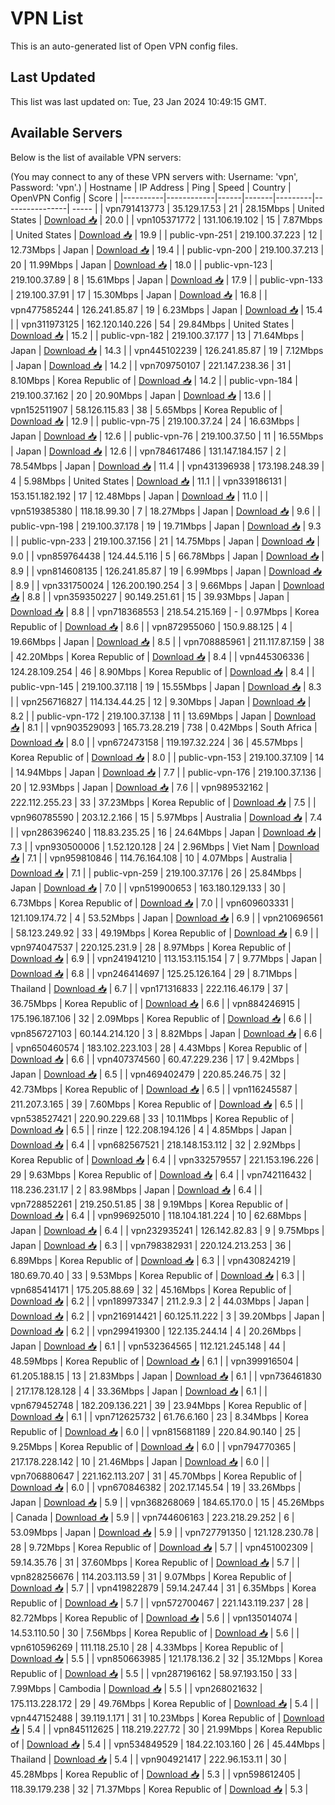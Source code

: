 # VPN List

This is an auto-generated list of Open VPN config files.

## Last Updated

This list was last updated on: Tue, 23 Jan 2024 10:49:15 GMT.

## Available Servers

Below is the list of available VPN servers:

(You may connect to any of these VPN servers with: Username: 'vpn', Password: 'vpn'.)
| Hostname | IP Address | Ping | Speed | Country | OpenVPN Config | Score |
|----------|------------|------|-------|---------|----------------| ----- |
| vpn791413773 | 35.129.17.53 | 21 | 28.15Mbps | United States | [Download 📥](./configs/server_0_US.ovpn) | 20.0 |
| vpn105371772 | 131.106.19.102 | 15 | 7.87Mbps | United States | [Download 📥](./configs/server_1_US.ovpn) | 19.9 |
| public-vpn-251 | 219.100.37.223 | 12 | 12.73Mbps | Japan | [Download 📥](./configs/server_2_JP.ovpn) | 19.4 |
| public-vpn-200 | 219.100.37.213 | 20 | 11.99Mbps | Japan | [Download 📥](./configs/server_3_JP.ovpn) | 18.0 |
| public-vpn-123 | 219.100.37.89 | 8 | 15.61Mbps | Japan | [Download 📥](./configs/server_4_JP.ovpn) | 17.9 |
| public-vpn-133 | 219.100.37.91 | 17 | 15.30Mbps | Japan | [Download 📥](./configs/server_5_JP.ovpn) | 16.8 |
| vpn477585244 | 126.241.85.87 | 19 | 6.23Mbps | Japan | [Download 📥](./configs/server_6_JP.ovpn) | 15.4 |
| vpn311973125 | 162.120.140.226 | 54 | 29.84Mbps | United States | [Download 📥](./configs/server_7_US.ovpn) | 15.2 |
| public-vpn-182 | 219.100.37.177 | 13 | 71.64Mbps | Japan | [Download 📥](./configs/server_8_JP.ovpn) | 14.3 |
| vpn445102239 | 126.241.85.87 | 19 | 7.12Mbps | Japan | [Download 📥](./configs/server_9_JP.ovpn) | 14.2 |
| vpn709750107 | 221.147.238.36 | 31 | 8.10Mbps | Korea Republic of | [Download 📥](./configs/server_10_KR.ovpn) | 14.2 |
| public-vpn-184 | 219.100.37.162 | 20 | 20.90Mbps | Japan | [Download 📥](./configs/server_11_JP.ovpn) | 13.6 |
| vpn152511907 | 58.126.115.83 | 38 | 5.65Mbps | Korea Republic of | [Download 📥](./configs/server_12_KR.ovpn) | 12.9 |
| public-vpn-75 | 219.100.37.24 | 24 | 16.63Mbps | Japan | [Download 📥](./configs/server_13_JP.ovpn) | 12.6 |
| public-vpn-76 | 219.100.37.50 | 11 | 16.55Mbps | Japan | [Download 📥](./configs/server_14_JP.ovpn) | 12.6 |
| vpn784617486 | 131.147.184.157 | 2 | 78.54Mbps | Japan | [Download 📥](./configs/server_15_JP.ovpn) | 11.4 |
| vpn431396938 | 173.198.248.39 | 4 | 5.98Mbps | United States | [Download 📥](./configs/server_16_US.ovpn) | 11.1 |
| vpn339186131 | 153.151.182.192 | 17 | 12.48Mbps | Japan | [Download 📥](./configs/server_17_JP.ovpn) | 11.0 |
| vpn519385380 | 118.18.99.30 | 7 | 18.27Mbps | Japan | [Download 📥](./configs/server_18_JP.ovpn) | 9.6 |
| public-vpn-198 | 219.100.37.178 | 19 | 19.71Mbps | Japan | [Download 📥](./configs/server_19_JP.ovpn) | 9.3 |
| public-vpn-233 | 219.100.37.156 | 21 | 14.75Mbps | Japan | [Download 📥](./configs/server_20_JP.ovpn) | 9.0 |
| vpn859764438 | 124.44.5.116 | 5 | 66.78Mbps | Japan | [Download 📥](./configs/server_21_JP.ovpn) | 8.9 |
| vpn814608135 | 126.241.85.87 | 19 | 6.99Mbps | Japan | [Download 📥](./configs/server_22_JP.ovpn) | 8.9 |
| vpn331750024 | 126.200.190.254 | 3 | 9.66Mbps | Japan | [Download 📥](./configs/server_23_JP.ovpn) | 8.8 |
| vpn359350227 | 90.149.251.61 | 15 | 39.93Mbps | Japan | [Download 📥](./configs/server_24_JP.ovpn) | 8.8 |
| vpn718368553 | 218.54.215.169 | - | 0.97Mbps | Korea Republic of | [Download 📥](./configs/server_25_KR.ovpn) | 8.6 |
| vpn872955060 | 150.9.88.125 | 4 | 19.66Mbps | Japan | [Download 📥](./configs/server_26_JP.ovpn) | 8.5 |
| vpn708885961 | 211.117.87.159 | 38 | 42.20Mbps | Korea Republic of | [Download 📥](./configs/server_27_KR.ovpn) | 8.4 |
| vpn445306336 | 124.28.109.254 | 46 | 8.90Mbps | Korea Republic of | [Download 📥](./configs/server_28_KR.ovpn) | 8.4 |
| public-vpn-145 | 219.100.37.118 | 19 | 15.55Mbps | Japan | [Download 📥](./configs/server_29_JP.ovpn) | 8.3 |
| vpn256716827 | 114.134.44.25 | 12 | 9.30Mbps | Japan | [Download 📥](./configs/server_30_JP.ovpn) | 8.2 |
| public-vpn-172 | 219.100.37.138 | 11 | 13.69Mbps | Japan | [Download 📥](./configs/server_31_JP.ovpn) | 8.1 |
| vpn903529093 | 165.73.28.219 | 738 | 0.42Mbps | South Africa | [Download 📥](./configs/server_32_ZA.ovpn) | 8.0 |
| vpn672473158 | 119.197.32.224 | 36 | 45.57Mbps | Korea Republic of | [Download 📥](./configs/server_33_KR.ovpn) | 8.0 |
| public-vpn-153 | 219.100.37.109 | 14 | 14.94Mbps | Japan | [Download 📥](./configs/server_34_JP.ovpn) | 7.7 |
| public-vpn-176 | 219.100.37.136 | 20 | 12.93Mbps | Japan | [Download 📥](./configs/server_35_JP.ovpn) | 7.6 |
| vpn989532162 | 222.112.255.23 | 33 | 37.23Mbps | Korea Republic of | [Download 📥](./configs/server_36_KR.ovpn) | 7.5 |
| vpn960785590 | 203.12.2.166 | 15 | 5.97Mbps | Australia | [Download 📥](./configs/server_37_AU.ovpn) | 7.4 |
| vpn286396240 | 118.83.235.25 | 16 | 24.64Mbps | Japan | [Download 📥](./configs/server_38_JP.ovpn) | 7.3 |
| vpn930500006 | 1.52.120.128 | 24 | 2.96Mbps | Viet Nam | [Download 📥](./configs/server_39_VN.ovpn) | 7.1 |
| vpn959810846 | 114.76.164.108 | 10 | 4.07Mbps | Australia | [Download 📥](./configs/server_40_AU.ovpn) | 7.1 |
| public-vpn-259 | 219.100.37.176 | 26 | 25.84Mbps | Japan | [Download 📥](./configs/server_41_JP.ovpn) | 7.0 |
| vpn519900653 | 163.180.129.133 | 30 | 6.73Mbps | Korea Republic of | [Download 📥](./configs/server_42_KR.ovpn) | 7.0 |
| vpn609603331 | 121.109.174.72 | 4 | 53.52Mbps | Japan | [Download 📥](./configs/server_43_JP.ovpn) | 6.9 |
| vpn210696561 | 58.123.249.92 | 33 | 49.19Mbps | Korea Republic of | [Download 📥](./configs/server_44_KR.ovpn) | 6.9 |
| vpn974047537 | 220.125.231.9 | 28 | 8.97Mbps | Korea Republic of | [Download 📥](./configs/server_45_KR.ovpn) | 6.9 |
| vpn241941210 | 113.153.115.154 | 7 | 9.77Mbps | Japan | [Download 📥](./configs/server_46_JP.ovpn) | 6.8 |
| vpn246414697 | 125.25.126.164 | 29 | 8.71Mbps | Thailand | [Download 📥](./configs/server_47_TH.ovpn) | 6.7 |
| vpn171316833 | 222.116.46.179 | 37 | 36.75Mbps | Korea Republic of | [Download 📥](./configs/server_48_KR.ovpn) | 6.6 |
| vpn884246915 | 175.196.187.106 | 32 | 2.09Mbps | Korea Republic of | [Download 📥](./configs/server_49_KR.ovpn) | 6.6 |
| vpn856727103 | 60.144.214.120 | 3 | 8.82Mbps | Japan | [Download 📥](./configs/server_50_JP.ovpn) | 6.6 |
| vpn650460574 | 183.102.223.103 | 28 | 4.43Mbps | Korea Republic of | [Download 📥](./configs/server_51_KR.ovpn) | 6.6 |
| vpn407374560 | 60.47.229.236 | 17 | 9.42Mbps | Japan | [Download 📥](./configs/server_52_JP.ovpn) | 6.5 |
| vpn469402479 | 220.85.246.75 | 32 | 42.73Mbps | Korea Republic of | [Download 📥](./configs/server_53_KR.ovpn) | 6.5 |
| vpn116245587 | 211.207.3.165 | 39 | 7.60Mbps | Korea Republic of | [Download 📥](./configs/server_54_KR.ovpn) | 6.5 |
| vpn538527421 | 220.90.229.68 | 33 | 10.11Mbps | Korea Republic of | [Download 📥](./configs/server_55_KR.ovpn) | 6.5 |
| rinze | 122.208.194.126 | 4 | 4.85Mbps | Japan | [Download 📥](./configs/server_56_JP.ovpn) | 6.4 |
| vpn682567521 | 218.148.153.112 | 32 | 2.92Mbps | Korea Republic of | [Download 📥](./configs/server_57_KR.ovpn) | 6.4 |
| vpn332579557 | 221.153.196.226 | 29 | 9.63Mbps | Korea Republic of | [Download 📥](./configs/server_58_KR.ovpn) | 6.4 |
| vpn742116432 | 118.236.231.17 | 2 | 83.98Mbps | Japan | [Download 📥](./configs/server_59_JP.ovpn) | 6.4 |
| vpn728852261 | 219.250.51.85 | 38 | 9.19Mbps | Korea Republic of | [Download 📥](./configs/server_60_KR.ovpn) | 6.4 |
| vpn996925010 | 118.104.181.224 | 10 | 62.68Mbps | Japan | [Download 📥](./configs/server_61_JP.ovpn) | 6.4 |
| vpn232935241 | 126.142.82.83 | 9 | 9.75Mbps | Japan | [Download 📥](./configs/server_62_JP.ovpn) | 6.3 |
| vpn798382931 | 220.124.213.253 | 36 | 6.89Mbps | Korea Republic of | [Download 📥](./configs/server_63_KR.ovpn) | 6.3 |
| vpn430824219 | 180.69.70.40 | 33 | 9.53Mbps | Korea Republic of | [Download 📥](./configs/server_64_KR.ovpn) | 6.3 |
| vpn685414171 | 175.205.88.69 | 32 | 45.16Mbps | Korea Republic of | [Download 📥](./configs/server_65_KR.ovpn) | 6.2 |
| vpn189973347 | 211.2.9.3 | 2 | 44.03Mbps | Japan | [Download 📥](./configs/server_66_JP.ovpn) | 6.2 |
| vpn216914421 | 60.125.11.222 | 3 | 39.20Mbps | Japan | [Download 📥](./configs/server_67_JP.ovpn) | 6.2 |
| vpn299419300 | 122.135.244.14 | 4 | 20.26Mbps | Japan | [Download 📥](./configs/server_68_JP.ovpn) | 6.1 |
| vpn532364565 | 112.121.245.148 | 44 | 48.59Mbps | Korea Republic of | [Download 📥](./configs/server_69_KR.ovpn) | 6.1 |
| vpn399916504 | 61.205.188.15 | 13 | 21.83Mbps | Japan | [Download 📥](./configs/server_70_JP.ovpn) | 6.1 |
| vpn736461830 | 217.178.128.128 | 4 | 33.36Mbps | Japan | [Download 📥](./configs/server_71_JP.ovpn) | 6.1 |
| vpn679452748 | 182.209.136.221 | 39 | 23.94Mbps | Korea Republic of | [Download 📥](./configs/server_72_KR.ovpn) | 6.1 |
| vpn712625732 | 61.76.6.160 | 23 | 8.34Mbps | Korea Republic of | [Download 📥](./configs/server_73_KR.ovpn) | 6.0 |
| vpn815681189 | 220.84.90.140 | 25 | 9.25Mbps | Korea Republic of | [Download 📥](./configs/server_74_KR.ovpn) | 6.0 |
| vpn794770365 | 217.178.228.142 | 10 | 21.46Mbps | Japan | [Download 📥](./configs/server_75_JP.ovpn) | 6.0 |
| vpn706880647 | 221.162.113.207 | 31 | 45.70Mbps | Korea Republic of | [Download 📥](./configs/server_76_KR.ovpn) | 6.0 |
| vpn670846382 | 202.17.145.54 | 19 | 33.26Mbps | Japan | [Download 📥](./configs/server_77_JP.ovpn) | 5.9 |
| vpn368268069 | 184.65.170.0 | 15 | 45.26Mbps | Canada | [Download 📥](./configs/server_78_CA.ovpn) | 5.9 |
| vpn744606163 | 223.218.29.252 | 6 | 53.09Mbps | Japan | [Download 📥](./configs/server_79_JP.ovpn) | 5.9 |
| vpn727791350 | 121.128.230.78 | 28 | 9.72Mbps | Korea Republic of | [Download 📥](./configs/server_80_KR.ovpn) | 5.7 |
| vpn451002309 | 59.14.35.76 | 31 | 37.60Mbps | Korea Republic of | [Download 📥](./configs/server_81_KR.ovpn) | 5.7 |
| vpn828256676 | 114.203.113.59 | 31 | 9.07Mbps | Korea Republic of | [Download 📥](./configs/server_82_KR.ovpn) | 5.7 |
| vpn419822879 | 59.14.247.44 | 31 | 6.35Mbps | Korea Republic of | [Download 📥](./configs/server_83_KR.ovpn) | 5.7 |
| vpn572700467 | 221.143.119.237 | 28 | 82.72Mbps | Korea Republic of | [Download 📥](./configs/server_84_KR.ovpn) | 5.6 |
| vpn135014074 | 14.53.110.50 | 30 | 7.56Mbps | Korea Republic of | [Download 📥](./configs/server_85_KR.ovpn) | 5.6 |
| vpn610596269 | 111.118.25.10 | 28 | 4.33Mbps | Korea Republic of | [Download 📥](./configs/server_86_KR.ovpn) | 5.5 |
| vpn850663985 | 121.178.136.2 | 32 | 35.12Mbps | Korea Republic of | [Download 📥](./configs/server_87_KR.ovpn) | 5.5 |
| vpn287196162 | 58.97.193.150 | 33 | 7.99Mbps | Cambodia | [Download 📥](./configs/server_88_KH.ovpn) | 5.5 |
| vpn268021632 | 175.113.228.172 | 29 | 49.76Mbps | Korea Republic of | [Download 📥](./configs/server_89_KR.ovpn) | 5.4 |
| vpn447152488 | 39.119.1.171 | 31 | 10.23Mbps | Korea Republic of | [Download 📥](./configs/server_90_KR.ovpn) | 5.4 |
| vpn845112625 | 118.219.227.72 | 30 | 21.99Mbps | Korea Republic of | [Download 📥](./configs/server_91_KR.ovpn) | 5.4 |
| vpn534849529 | 184.22.103.160 | 26 | 45.44Mbps | Thailand | [Download 📥](./configs/server_92_TH.ovpn) | 5.4 |
| vpn904921417 | 222.96.153.11 | 30 | 45.28Mbps | Korea Republic of | [Download 📥](./configs/server_93_KR.ovpn) | 5.3 |
| vpn598612405 | 118.39.179.238 | 32 | 71.37Mbps | Korea Republic of | [Download 📥](./configs/server_94_KR.ovpn) | 5.3 |
